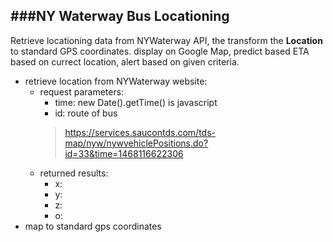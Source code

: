 ###NY Waterway Bus Locationing
---------
Retrieve locationing data from NYWaterway API, the transform the **Location** to standard GPS coordinates. display on Google Map, predict based ETA based on currect location, alert based on given criteria.

* retrieve location from NYWaterway website:
  * request parameters:
    * time: new Date().getTime() is javascript
    * id: route of bus
    > https://services.saucontds.com/tds-map/nyw/nywvehiclePositions.do?id=33&time=1468116622306
  * returned results:
    * x:
    * y:
    * z:
    * o:
* map to standard gps coordinates

